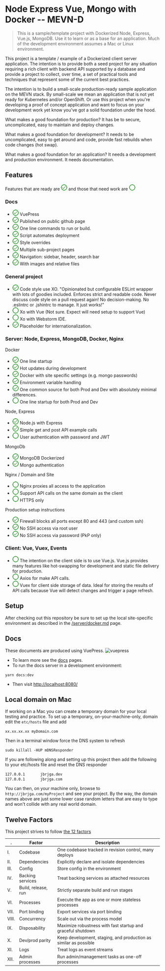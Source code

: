 # Node Express Vue, Mongo with Docker -- MEVN-D

> This is a sample/template project with Dockerized Node, Express, Vue.js, MongoDB. Use it to learn or as a base for an application.
Much of the development environment assumes a Mac or Linux environment.

This project is a template / example of a Dockerized client server application.  The intention is to provide both a seed
project for any situation requiring a rich client with backend API supported by a database and provide a project to 
collect, over time, a set of practical tools and techniques that represent some of the current best practices.

The intention is to build a small-scale production-ready sample application on the MEVN stack.  By small-scale we mean an
application that is not yet ready for Kubernetes and/or OpenShift.  Or use this project when you're developing 
a proof of concept application and want to focus on your development work yet know you've got a solid foundation
under the hood. 

What makes a good foundation for production?   It has be to secure, uncomplicated, easy to maintain and deploy changes.

What makes a good foundation for development? It needs to be uncomplicated, easy to get around and code, provide fast
rebuilds when code changes (hot swap).

What makes a good foundation for an application?  It needs a development and production environment. It needs documentation. 

## Features
Features that are ready are ![checked] and those that need work are ![unchecked]  

### Docs
- ![checked] VuePress 
- ![checked] Published on public github page
- ![checked] One line commands to run or build.
- ![checked] Script automates deployment
- ![checked] Style overrides
- ![checked] Multiple sub-project pages
- ![checked] Navigation:  sidebar, header, search bar
- ![checked] With images and relative files 


### General project
- ![checked] Code style  use XO.  "Opinionated but configurable ESLint wrapper with lots of goodies included. Enforces strict and readable code. Never discuss code style on a pull request again! No decision-making. No .eslintrc or .jshintrc to manage. It just works!" 
- ![unchecked] Xo with Vue (Not sure. Expect will need setup to support Vue)
- ![unchecked] Xo with Webstorm IDE.
- ![checked] Placeholder for internationalization.

### Server: Node, Express, MongoDB, Docker, Nginx

Docker
- ![checked] One line startup
- ![checked] Hot updates during development
- ![checked] Docker with site specific settings (e.g. mongo passwords) 
- ![checked] Environment variable handling
- ![checked] One common source for both Prod and Dev with absolutely minimal differences.
- ![unchecked] One line startup for both Prod and Dev
 
Node, Express
- ![checked] Node.js with Express  
- ![checked] Simple get and post API example calls
- ![unchecked] User authentication with password and JWT


MongoDb 
- ![checked] MongoDB Dockerized
- ![checked] Mongo authentication

Nginx / Domain and Site
- ![unchecked] Nginx proxies all access to the application
- ![unchecked] Support API calls on the same domain as the client 
- ![unchecked] HTTPS only

Production setup instructions
- ![checked] Firewall blocks all ports except 80 and 443 (and custom ssh)
- ![checked] No SSH access via root user
- ![checked] No SSH access via password (PkP only) 


### Client: Vue, Vuex, Events
- ![unchecked] The intention on the client side is to use Vue.js.  Vue.js provides many features like hot-swapping for development and static file delivery for production.
- ![unchecked] Axios for make API calls.
- ![unchecked] Vuex for client side storage of data. Ideal for storing the results of API calls because Vue will detect changes and trigger a page refresh. 

[checked]: ./images/checked-20.png "checked"
[unchecked]: ./images/unchecked-20.png "unchecked"


## Setup

After checking out this repository be sure to set up the local site-specific environment as described in the 
[/server/docker.md](docker) page.

## Docs

These documents are produced using VuePress. <img src="https://vuepress.vuejs.org/hero.png" alt="vuepress" style="width:50px;"/> 
- To learn more see the [docs](/docs/) pages.  
- To run the docs server in a development environment:
```
yarn docs:dev
```
- Then visit  [http://localhost:8080/](http://localhost:8080/)




## Local domain on Mac

If working on a Mac you can create a temporary domain for your local testing and practice.
To set up a temporary, on-your-machine-only, domain edit the ```etc/hosts```  file and add

```
xx.xx.xx.xx myDomain.com
``` 
Then in a terminal window force the DNS system to refresh
```
sudo killall -HUP mDNSResponder
```

If you are following along and setting up this project then add the following to your etc/hosts file and reset the DNS responder

```
127.0.0.1       jbrjga.dev
127.0.0.1       jbrjga.com
```
You can then, on your machine only, browse to ```http://jbrjga.com/myProject``` and see your project. By the way, the 
domain names above are just some lower case random letters that are easy to type and won't collide with any real world domain.


## Twelve Factors

This project strives to follow [the 12 factors](https://12factor.net/)

 . | Factor | Description
-- | ------ | ------------
I. | Codebase | One codebase tracked in revision control, many deploys
II. | Dependencies | Explicitly declare and isolate dependencies
III. | Config | Store config in the environment
IV. | Backing services | Treat backing services as attached resources
V. | Build, release, run | Strictly separate build and run stages
VI. | Processes | Execute the app as one or more stateless processes
VII. | Port binding | Export services via port binding
VIII. | Concurrency | Scale out via the process model
IX. | Disposability | Maximize robustness with fast startup and graceful shutdown
X. | Dev/prod parity | Keep development, staging, and production as similar as possible
XI. | Logs | Treat logs as event streams
XII. | Admin processes | Run admin/management tasks as one-off processes
